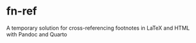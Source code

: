 # fn-ref
A temporary solution for cross-referencing footnotes in LaTeX and HTML with Pandoc and Quarto
